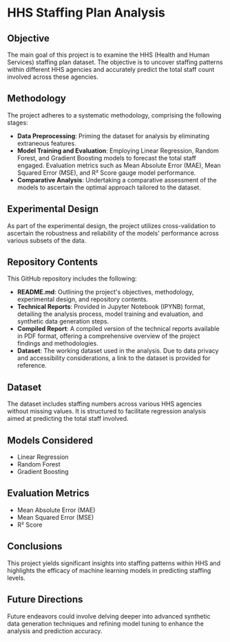 
# HHS Staffing Plan Analysis

## Objective
The main goal of this project is to examine the HHS (Health and Human Services) staffing plan dataset. The objective is to uncover staffing patterns within different HHS agencies and accurately predict the total staff count involved across these agencies.
## Methodology
The project adheres to a systematic methodology, comprising the following stages:
- **Data Preprocessing**: Priming the dataset for analysis by eliminating extraneous features.
- **Model Training and Evaluation**: Employing Linear Regression, Random Forest, and Gradient Boosting models to forecast the total staff engaged. Evaluation metrics such as Mean Absolute Error (MAE), Mean Squared Error (MSE), and R² Score gauge model performance.
- **Comparative Analysis**: Undertaking a comparative assessment of the models to ascertain the optimal approach tailored to the dataset.

## Experimental Design
As part of the experimental design, the project utilizes cross-validation to ascertain the robustness and reliability of the models' performance across various subsets of the data.

## Repository Contents
This GitHub repository includes the following:
- **README.md**: Outlining the project's objectives, methodology, experimental design, and repository contents.
- **Technical Reports**: Provided in Jupyter Notebook (IPYNB) format, detailing the analysis process, model training and evaluation, and synthetic data generation steps.
- **Compiled Report**: A compiled version of the technical reports available in PDF format, offering a comprehensive overview of the project findings and methodologies.
- **Dataset**: The working dataset used in the analysis. Due to data privacy and accessibility considerations, a link to the dataset is provided for reference.

## Dataset
The dataset includes staffing numbers across various HHS agencies without missing values. It is structured to facilitate regression analysis aimed at predicting the total staff involved.

## Models Considered
- Linear Regression
- Random Forest
- Gradient Boosting

## Evaluation Metrics
- Mean Absolute Error (MAE)
- Mean Squared Error (MSE)
- R² Score

## Conclusions
This project yields significant insights into staffing patterns within HHS and highlights the efficacy of machine learning models in predicting staffing levels.

## Future Directions
Future endeavors could involve delving deeper into advanced synthetic data generation techniques and refining model tuning to enhance the analysis and prediction accuracy.

